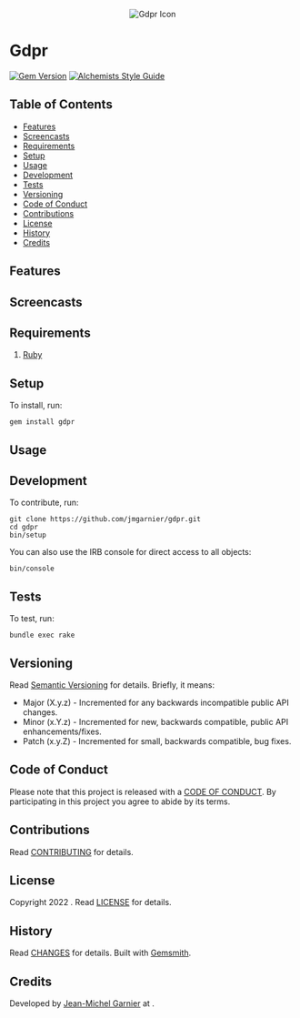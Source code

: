 <p align="center">
  <img src="gdpr.png" alt="Gdpr Icon"/>
</p>

# Gdpr

[![Gem Version](https://badge.fury.io/rb/gdpr.svg)](http://badge.fury.io/rb/gdpr)
[![Alchemists Style Guide](https://img.shields.io/badge/code_style-alchemists-brightgreen.svg)](https://www.alchemists.io/projects/code_quality)

<!-- Tocer[start]: Auto-generated, don't remove. -->

## Table of Contents

  - [Features](#features)
  - [Screencasts](#screencasts)
  - [Requirements](#requirements)
  - [Setup](#setup)
  - [Usage](#usage)
  - [Development](#development)
  - [Tests](#tests)
  - [Versioning](#versioning)
  - [Code of Conduct](#code-of-conduct)
  - [Contributions](#contributions)
  - [License](#license)
  - [History](#history)
  - [Credits](#credits)

<!-- Tocer[finish]: Auto-generated, don't remove. -->

## Features

## Screencasts

## Requirements

1. [Ruby](https://www.ruby-lang.org)

## Setup

To install, run:

    gem install gdpr


## Usage

## Development

To contribute, run:

    git clone https://github.com/jmgarnier/gdpr.git
    cd gdpr
    bin/setup

You can also use the IRB console for direct access to all objects:

    bin/console

## Tests

To test, run:

    bundle exec rake

## Versioning

Read [Semantic Versioning](https://semver.org) for details. Briefly, it means:

- Major (X.y.z) - Incremented for any backwards incompatible public API changes.
- Minor (x.Y.z) - Incremented for new, backwards compatible, public API enhancements/fixes.
- Patch (x.y.Z) - Incremented for small, backwards compatible, bug fixes.

## Code of Conduct

Please note that this project is released with a [CODE OF CONDUCT](CODE_OF_CONDUCT.md). By
participating in this project you agree to abide by its terms.

## Contributions

Read [CONTRIBUTING](CONTRIBUTING.md) for details.

## License

Copyright 2022 []().
Read [LICENSE](LICENSE.md) for details.

## History

Read [CHANGES](CHANGES.md) for details.
Built with [Gemsmith](https://www.alchemists.io/projects/gemsmith).

## Credits

Developed by [Jean-Michel Garnier]() at
[]().
